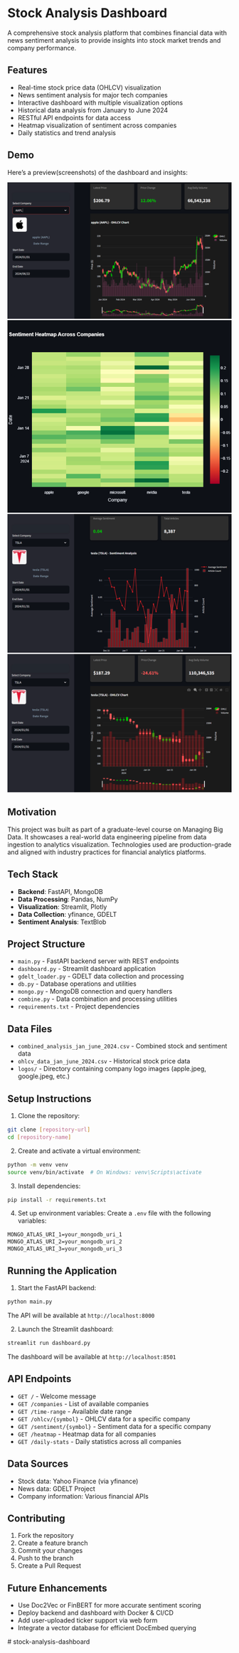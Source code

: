 # Stock Analysis Dashboard

A comprehensive stock analysis platform that combines financial data with news sentiment analysis to provide insights into stock market trends and company performance.

## Features

- Real-time stock price data (OHLCV) visualization
- News sentiment analysis for major tech companies
- Interactive dashboard with multiple visualization options
- Historical data analysis from January to June 2024
- RESTful API endpoints for data access
- Heatmap visualization of sentiment across companies
- Daily statistics and trend analysis

## Demo

Here’s a preview(screenshots) of the dashboard and insights:

![Dashboard Overview](screens/dashboard_overview.png) 
![Sentiment Heatmap](screens/jan_sentiment_heatmap.png)
![TSLA January Sentiment vs Article Count](screens/tsla_jan_sentiment.png)
![TSLA January OHLCV Candlestick Chart](screens/tsla_jan_ohlcv.png)

## Motivation

This project was built as part of a graduate-level course on Managing Big Data. It showcases a real-world data engineering pipeline from data ingestion to analytics visualization. Technologies used are production-grade and aligned with industry practices for financial analytics platforms.

## Tech Stack

- **Backend**: FastAPI, MongoDB
- **Data Processing**: Pandas, NumPy
- **Visualization**: Streamlit, Plotly
- **Data Collection**: yfinance, GDELT
- **Sentiment Analysis**: TextBlob

## Project Structure

- `main.py` - FastAPI backend server with REST endpoints
- `dashboard.py` - Streamlit dashboard application
- `gdelt_loader.py` - GDELT data collection and processing
- `db.py` - Database operations and utilities
- `mongo.py` - MongoDB connection and query handlers
- `combine.py` - Data combination and processing utilities
- `requirements.txt` - Project dependencies

## Data Files

- `combined_analysis_jan_june_2024.csv` - Combined stock and sentiment data
- `ohlcv_data_jan_june_2024.csv` - Historical stock price data
- `logos/` - Directory containing company logo images (apple.jpeg, google.jpeg, etc.)

## Setup Instructions

1. Clone the repository:
```bash
git clone [repository-url]
cd [repository-name]
```

2. Create and activate a virtual environment:
```bash
python -m venv venv
source venv/bin/activate  # On Windows: venv\Scripts\activate
```

3. Install dependencies:
```bash
pip install -r requirements.txt
```

4. Set up environment variables:
Create a `.env` file with the following variables:
```
MONGO_ATLAS_URI_1=your_mongodb_uri_1
MONGO_ATLAS_URI_2=your_mongodb_uri_2
MONGO_ATLAS_URI_3=your_mongodb_uri_3
```

## Running the Application

1. Start the FastAPI backend:
```bash
python main.py
```
The API will be available at `http://localhost:8000`

2. Launch the Streamlit dashboard:
```bash
streamlit run dashboard.py
```
The dashboard will be available at `http://localhost:8501`

## API Endpoints

- `GET /` - Welcome message
- `GET /companies` - List of available companies
- `GET /time-range` - Available date range
- `GET /ohlcv/{symbol}` - OHLCV data for a specific company
- `GET /sentiment/{symbol}` - Sentiment data for a specific company
- `GET /heatmap` - Heatmap data for all companies
- `GET /daily-stats` - Daily statistics across all companies

## Data Sources

- Stock data: Yahoo Finance (via yfinance)
- News data: GDELT Project
- Company information: Various financial APIs

## Contributing

1. Fork the repository
2. Create a feature branch
3. Commit your changes
4. Push to the branch
5. Create a Pull Request

## Future Enhancements

- Use Doc2Vec or FinBERT for more accurate sentiment scoring
- Deploy backend and dashboard with Docker & CI/CD
- Add user-uploaded ticker support via web form
- Integrate a vector database for efficient DocEmbed querying

#   s t o c k - a n a l y s i s - d a s h b o a r d 
 
 